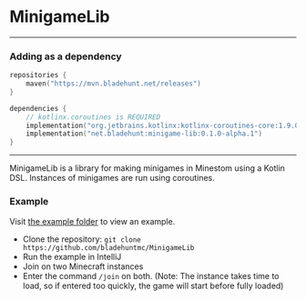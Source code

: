 # MinigameLib

---

### Adding as a dependency

```kotlin
repositories {
    maven("https://mvn.bladehunt.net/releases")
}

dependencies {
    // kotlinx.coroutines is REQUIRED
    implementation("org.jetbrains.kotlinx:kotlinx-coroutines-core:1.9.0-RC")
    implementation("net.bladehunt:minigame-lib:0.1.0-alpha.1")
}
```

---
MinigameLib is a library for making minigames in Minestom using a Kotlin DSL. Instances of minigames are run using
coroutines.

### Example

Visit [the example folder](/example) to view an example.

- Clone the repository: `git clone https://github.com/bladehuntmc/MinigameLib`
- Run the example in IntelliJ
- Join on two Minecraft instances
- Enter the command `/join` on both. (Note: The instance takes time to load, so if entered too quickly, the game will
  start before fully loaded)
